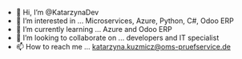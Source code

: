 - 👋 Hi, I’m @KatarzynaDev 
- 👀 I’m interested in ... Microservices, Azure, Python, C#, Odoo ERP
- 🌱 I’m currently learning ... Azure and Odoo ERP
- 💞️ I’m looking to collaborate on ... developers and IT specialist
- 📫 How to reach me ... katarzyna.kuzmicz@oms-pruefservice.de

<!---
KatarzynaDev/KatarzynaDev is a ✨ special ✨ repository because its `README.md` (this file) appears on your GitHub profile.
You can click the Preview link to take a look at your changes.
--->
